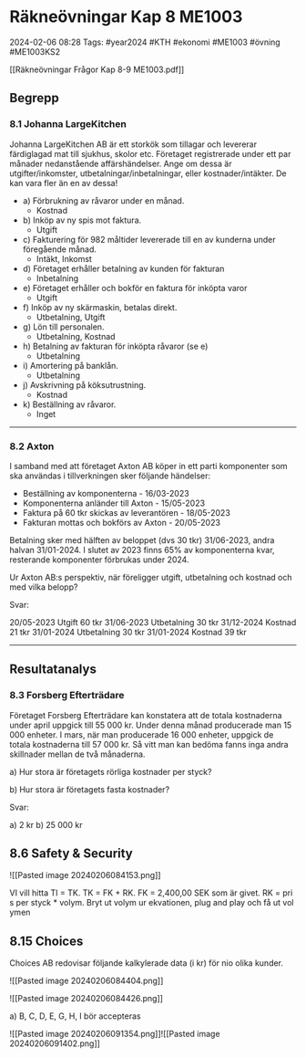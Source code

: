 # Räkneövningar Kap 8 ME1003

2024-02-06 08:28
Tags: #year2024 #KTH #ekonomi #ME1003 #övning #ME1003KS2

[[Räkneövningar Frågor Kap 8-9 ME1003.pdf]]

## Begrepp

### 8.1 Johanna LargeKitchen

Johanna LargeKitchen AB är ett storkök som tillagar och levererar färdiglagad mat till sjukhus, skolor etc. Företaget registrerade under ett par månader nedanstående affärshändelser. Ange om dessa är utgifter/inkomster, utbetalningar/inbetalningar, eller kostnader/intäkter. De kan vara fler än en av dessa!

- a) Förbrukning av råvaror under en månad.
	- Kostnad
- b) Inköp av ny spis mot faktura.
	- Utgift
- c) Fakturering för 982 måltider levererade till en av kunderna under föregående månad.
	- Intäkt, Inkomst
- d) Företaget erhåller betalning av kunden för fakturan
	- Inbetalning
- e) Företaget erhåller och bokför en faktura för inköpta varor
	- Utgift
- f) Inköp av ny skärmaskin, betalas direkt.
	- Utbetalning, Utgift
- g) Lön till personalen.
	- Utbetalning, Kostnad
- h) Betalning av fakturan för inköpta råvaror (se e)
	- Utbetalning
- i) Amortering på banklån.
	- Utbetalning
- j) Avskrivning på köksutrustning.
	- Kostnad
- k) Beställning av råvaror.
	- Inget

---

### 8.2 Axton

I samband med att företaget Axton AB köper in ett parti komponenter som ska användas i tillverkningen sker följande händelser:

- Beställning av komponenterna - 16/03-2023
- Komponenterna anländer till Axton - 15/05-2023
- Faktura på 60 tkr skickas av leverantören - 18/05-2023
- Fakturan mottas och bokförs av Axton - 20/05-2023

Betalning sker med hälften av beloppet (dvs 30 tkr) 31/06-2023, andra halvan 31/01-2024. I slutet av 2023 finns 65% av komponenterna kvar, resterande komponenter förbrukas under 2024.

Ur Axton AB:s perspektiv, när föreligger utgift, utbetalning och kostnad och med vilka belopp?

Svar:

20/05-2023 Utgift 60 tkr
31/06-2023 Utbetalning 30 tkr
31/12-2024 Kostnad 21 tkr
31/01-2024 Utbetalning 30 tkr
31/01-2024 Kostnad 39 tkr

---

## Resultatanalys

### 8.3 Forsberg Efterträdare

Företaget Forsberg Efterträdare kan konstatera att de totala kostnaderna under april uppgick till 55 000 kr. Under denna månad producerade man 15 000 enheter. I mars, när man producerade 16 000 enheter, uppgick de totala kostnaderna till 57 000 kr. Så vitt man kan bedöma fanns inga andra skillnader mellan de två månaderna.

a) Hur stora är företagets rörliga kostnader per styck?

b) Hur stora är företagets fasta kostnader?

Svar:

a) 2 kr
b) 25 000 kr

## 8.6 Safety & Security

![[Pasted image 20240206084153.png]]

VI vill hitta TI = TK. TK = FK + RK. FK = 2,400,00 SEK som är givet. RK = pris per styck * volym. Bryt ut volym ur ekvationen, plug and play och få ut volymen

## 8.15 Choices

Choices AB redovisar följande kalkylerade data (i kr) för nio olika kunder.

![[Pasted image 20240206084404.png]]

![[Pasted image 20240206084426.png]]

a) B, C, D, E, G, H, I bör accepteras

![[Pasted image 20240206091354.png]]![[Pasted image 20240206091402.png]]
